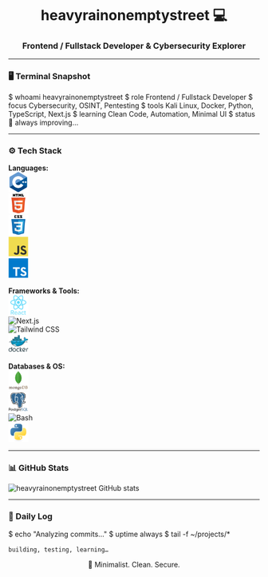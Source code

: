 <h1 align="center">heavyrainonemptystreet 💻</h1>
<h3 align="center">Frontend / Fullstack Developer & Cybersecurity Explorer</h3>

---

### 🖥 Terminal Snapshot

$ whoami
heavyrainonemptystreet
$ role
Frontend / Fullstack Developer
$ focus
Cybersecurity, OSINT, Pentesting
$ tools
Kali Linux, Docker, Python, TypeScript, Next.js
$ learning
Clean Code, Automation, Minimal UI
$ status
🚀 always improving…


---

### ⚙️ Tech Stack

**Languages:**  
<img src="https://raw.githubusercontent.com/devicons/devicon/master/icons/cplusplus/cplusplus-original.svg" width="40" title="C++"/>  
<img src="https://raw.githubusercontent.com/devicons/devicon/master/icons/html5/html5-original-wordmark.svg" width="40" title="HTML5"/>  
<img src="https://raw.githubusercontent.com/devicons/devicon/master/icons/css3/css3-original-wordmark.svg" width="40" title="CSS3"/>  
<img src="https://raw.githubusercontent.com/devicons/devicon/master/icons/javascript/javascript-original.svg" width="40" title="JavaScript"/>  
<img src="https://raw.githubusercontent.com/devicons/devicon/master/icons/typescript/typescript-original.svg" width="40" title="TypeScript"/>  

**Frameworks & Tools:**  
<img src="https://raw.githubusercontent.com/devicons/devicon/master/icons/react/react-original-wordmark.svg" width="40" title="React"/>  
<img src="https://cdn.worldvectorlogo.com/logos/nextjs-2.svg" width="40" title="Next.js"/>  
<img src="https://www.vectorlogo.zone/logos/tailwindcss/tailwindcss-icon.svg" width="40" title="Tailwind CSS"/>  
<img src="https://raw.githubusercontent.com/devicons/devicon/master/icons/docker/docker-original-wordmark.svg" width="40" title="Docker"/>  

**Databases & OS:**  
<img src="https://raw.githubusercontent.com/devicons/devicon/master/icons/mongodb/mongodb-original-wordmark.svg" width="40" title="MongoDB"/>  
<img src="https://raw.githubusercontent.com/devicons/devicon/master/icons/postgresql/postgresql-original-wordmark.svg" width="40" title="PostgreSQL"/>  
<img src="https://www.vectorlogo.zone/logos/gnu_bash/gnu_bash-icon.svg" width="40" title="Bash"/>  
<img src="https://raw.githubusercontent.com/devicons/devicon/master/icons/python/python-original.svg" width="40" title="Python"/>  

---

### 📊 GitHub Stats
![heavyrainonemptystreet GitHub stats](https://github-readme-stats.vercel.app/api?username=heavyrainonemptystreet&show_icons=true&theme=radical&hide_title=true)

---

### 📝 Daily Log

$ echo "Analyzing commits…"
$ uptime
always
$ tail -f ~/projects/*

    building, testing, learning…


<p align="center">
💾 Minimalist. Clean. Secure.  
</p>
